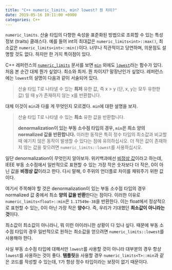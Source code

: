 ```yaml
---
title: "C++ numeric_limits, min? lowest? 뭔 차이?"
date: 2019-05-16 19:11:00 +0900
categories: C++
---
```

`numeric_limits`. 산술 타입의 다향한 속성을 표준화된 방법으로 조회할 수 있는 특성 정보 (traits) 클래스다. 예를 들어 int의 최대값은 `numeric_limits<int>::max()`, 최소값은 `numeric_limits<int>::min()`이다. 너무나 직관적이고 당연하며, 의문점도 설명할 것도 없다. 하지만 한 가지 특이점이 있다.

C++ 레퍼런스의 [`numeric_limits`](https://en.cppreference.com/w/cpp/types/numeric_limits) 문서를 보면 [`min`](https://en.cppreference.com/w/cpp/types/numeric_limits/min) 외에도 [`lowest`](https://en.cppreference.com/w/cpp/types/numeric_limits/lowest)라는 함수가 있다. 처음 본 순간 대체 뭔가 싶었다. 최소와 최저. 뭔 차이지? 말장난인가 싶었다. 레퍼런스에는 `lowest`의 설명이 다음과 같이 서술되어 있다.

> 산술 타입 T로 나타낼 수 있는 **최저** 유한 값, 즉 x > y (단, x, y는 모두 유한한 값) 일 때 y가 존재하지 않는 x를 반환합니다.

대체 이것이 `min`과 다를 게 무엇인지 모르겠다. `min`에 대한 설명을 보자.

> 산술 타입 T로 나타낼 수 있는 **최소** 유한 값을 반환합니다.
>
> **denormalization이 있는 부동 소수점 타입의 경우, `min`은 최소 양의 normalized 값을 반환합니다.** 이러한 동작은 특히 정수 타입의 최소값과 비교할 때 예기치 않은 동작이 발생할 수 있다는 점에 유의하십시오. 더 작은 값이 존재하지 않는 값을 찾으려면 `numeric_limits::lowest`를 사용하십시오.

일단 denormalization이 무엇인지 알아보자. 위키백과에선 [비정상 값](https://ko.wikipedia.org/wiki/%EB%B9%84%EC%A0%95%EC%83%81_%EA%B0%92)이라고 하는데, IEEE 부동 소수점에서 일반적으로 표현할 수 있는 가장 작은 숫자보다 더 작은, 0이 아닌 값을 **비정상 값**이라고 한다. 다시 말해, 0 주위의 언더플로 차이를 채워주기 위한 값이다.

여기서 주목해야 할 것은 denormalization이 있는 부동 소수점 타입의 경우 normalized 값 중에서 최소 **양의 값을 반환**한다는 점이다. 이러한 이유로 `numeric_limits<float>::min`은 `1.17549e-38`을 반환한다. 이는 float에서 정상적으로 표현할 수 있는, 0이 아닌 가장 작은 **양수**다. 즉, 우리가 기대했던 **최소값이 아니라는 것**이다.

최소값이 최소값이 아니라니, 뭐 이런 아이러니한 상황이 다 있나 싶다. 때문에 부동 소수점 타입의 경우 일반적으로 원하는 최소값을 얻으려면 `numeric_limits::lowest`를 사용해야 한다.

사실 부동 소수점 타입에 대해서만 `lowest`를 사용할 것이 아니라 대부분의 경우 항상 `lowest`를 사용하는 것이 좋다. **템플릿**을 사용할 경우 `numeric_limits<T>::min`과 같은 코드를 작성할 수 있는데, `T`가 항상 정수 타입이라는 보장이 없기 때문이다.